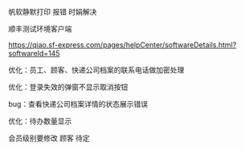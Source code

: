 帆软静默打印 报错 时娟解决

顺丰测试环境客户端

https://qiao.sf-express.com/pages/helpCenter/softwareDetails.html?softwareId=145



优化：员工、顾客、快递公司档案的联系电话做加密处理

优化：登录失效的弹窗不显示取消按钮

bug：查看快递公司档案详情的状态展示错误

优化：待办数量显示



会员级别要修改   顾客  待定

​                              